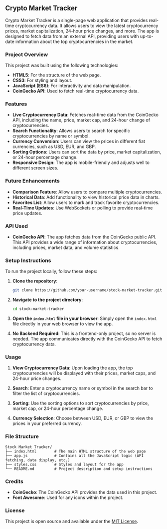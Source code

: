 
## **Crypto Market Tracker**

Crypto Market Tracker is a single-page web application that provides real-time cryptocurrency data. It allows users to view the latest cryptocurrency prices, market capitalization, 24-hour price changes, and more. The app is designed to fetch data from an external API, providing users with up-to-date information about the top cryptocurrencies in the market.

### **Project Overview**

This project was built using the following technologies:
- **HTML5**: For the structure of the web page.
- **CSS3**: For styling and layout.
- **JavaScript (ES6)**: For interactivity and data manipulation.
- **CoinGecko API**: Used to fetch real-time cryptocurrency data.

### **Features**
- **Live Cryptocurrency Data**: Fetches real-time data from the CoinGecko API, including the name, price, market cap, and 24-hour change of cryptocurrencies.
- **Search Functionality**: Allows users to search for specific cryptocurrencies by name or symbol.
- **Currency Conversion**: Users can view the prices in different fiat currencies, such as USD, EUR, and GBP.
- **Sorting Options**: Users can sort the data by price, market capitalization, or 24-hour percentage change.
- **Responsive Design**: The app is mobile-friendly and adjusts well to different screen sizes.

### **Future Enhancements**
- **Comparison Feature**: Allow users to compare multiple cryptocurrencies.
- **Historical Data**: Add functionality to view historical price data in charts.
- **Favorites List**: Allow users to mark and track favorite cryptocurrencies.
- **Real-Time Updates**: Use WebSockets or polling to provide real-time price updates.

### **API Used**
- **CoinGecko API**: The app fetches data from the CoinGecko public API. This API provides a wide range of information about cryptocurrencies, including prices, market data, and volume statistics.

### **Setup Instructions**

To run the project locally, follow these steps:

1. **Clone the repository**:
   ```bash
   git clone https://github.com/your-username/stock-market-tracker.git
   ```

2. **Navigate to the project directory**:
   ```bash
   cd stock-market-tracker
   ```

3. **Open the `index.html` file in your browser**:
   Simply open the `index.html` file directly in your web browser to view the app.

4. **No Backend Required**:
   This is a frontend-only project, so no server is needed. The app communicates directly with the CoinGecko API to fetch cryptocurrency data.

### **Usage**

1. **View Cryptocurrency Data**:
   Upon loading the app, the top cryptocurrencies will be displayed with their prices, market caps, and 24-hour price changes.

2. **Search**:
   Enter a cryptocurrency name or symbol in the search bar to filter the list of cryptocurrencies.

3. **Sorting**:
   Use the sorting options to sort cryptocurrencies by price, market cap, or 24-hour percentage change.

4. **Currency Selection**:
   Choose between USD, EUR, or GBP to view the prices in your preferred currency.

### **File Structure**

```
Stock Market Tracker/
├── index.html        # The main HTML structure of the web page
├── app.js            # Contains all the JavaScript logic (API fetching, data display, etc.)
├── styles.css        # Styles and layout for the app
└── README.md         # Project description and setup instructions
```

### **Credits**
- **CoinGecko**: The CoinGecko API provides the data used in this project.
- **Font Awesome**: Used for any icons within the project.

### **License**
This project is open source and available under the [MIT License](LICENSE).

